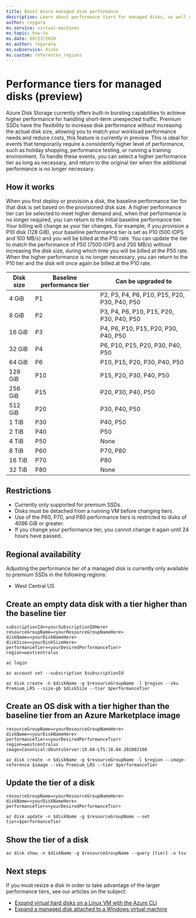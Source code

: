 ```yaml
---
title: Boost Azure managed disk performance
description: Learn about performance tiers for managed disks, as well as how to upgrade performance tiers for your managed disks.
author: roygara
ms.service: virtual-machines
ms.topic: how-to
ms.date: 09/23/2020
ms.author: rogarana
ms.subservice: disks
ms.custom: references_regions
---
```


# Performance tiers for managed disks (preview)

Azure Disk Storage currently offers built-in bursting capabilities to achieve higher performance for handling short-term unexpected traffic. Premium SSDs have the flexibility to increase disk performance without increasing the actual disk size, allowing you to match your workload performance needs and reduce costs, this feature is currently in preview. This is ideal for events that temporarily require a consistently higher level of performance, such as holiday shopping, performance testing, or running a training environment. To handle these events, you can select a higher performance tier as long as necessary, and return to the original tier when the additional performance is no longer necessary.

## How it works

When you first deploy or provision a disk, the baseline performance tier for that disk is set based on the provisioned disk size. A higher performance tier can be selected to meet higher demand and, when that performance is no longer required, you can return to the initial baseline performance tier. Your billing will change as your tier changes. For example, if you provision a P10 disk (128 GiB), your baseline performance tier is set as P10 (500 IOPS and 100 MB/s) and you will be billed at the P10 rate. You can update the tier to match the performance of P50 (7500 IOPS and 250 MB/s) without increasing the disk size, during which time you will be billed at the P50 rate. When the higher performance is no longer necessary, you can return to the P10 tier and the disk will once again be billed at the P10 rate.

| Disk size | Baseline performance tier | Can be upgraded to |
|----------------|-----|-------------------------------------|
| 4 GiB | P1 | P2, P3, P4, P6, P10, P15, P20, P30, P40, P50 |
| 8 GiB | P2 | P3, P4, P6, P10, P15, P20, P30, P40, P50 |
| 16 GiB | P3 | P4, P6, P10, P15, P20, P30, P40, P50 | 
| 32 GiB | P4 | P6, P10, P15, P20, P30, P40, P50 |
| 64 GiB | P6 | P10, P15, P20, P30, P40, P50 |
| 128 GiB | P10 | P15, P20, P30, P40, P50 |
| 256 GiB | P15 | P20, P30, P40, P50 |
| 512 GiB | P20 | P30, P40, P50 |
| 1 TiB | P30 | P40, P50 |
| 2 TiB | P40 | P50 |
| 4 TiB | P50 | None |
| 8 TiB | P60 |  P70, P80 |
| 16 TiB | P70 | P80 |
| 32 TiB | P80 | None |

## Restrictions

- Currently only supported for premium SSDs.
- Disks must be detached from a running VM before changing tiers.
- Use of the P60, P70, and P80 performance tiers is restricted to disks of 4096 GiB or greater.
- If you change your performance tier, you cannot change it again until 24 hours have passed.

## Regional availability

Adjusting the performance tier of a managed disk is currently only available to premium SSDs in the following regions:

- West Central US 

## Create an empty data disk with a tier higher than the baseline tier

```azurecli
subscriptionId=<yourSubscriptionIDHere>
resourceGroupName=<yourResourceGroupNameHere>
diskName=<yourDiskNameHere>
diskSize=<yourDiskSizeHere>
performanceTier=<yourDesiredPerformanceTier>
region=westcentralus

az login

az account set --subscription $subscriptionId

az disk create -n $diskName -g $resourceGroupName -l $region --sku Premium_LRS --size-gb $diskSize --tier $performanceTier
```
## Create an OS disk with a tier higher than the baseline tier from an Azure Marketplace image

```azurecli
resourceGroupName=<yourResourceGroupNameHere>
diskName=<yourDiskNameHere>
performanceTier=<yourDesiredPerformanceTier>
region=westcentralus
image=Canonical:UbuntuServer:18.04-LTS:18.04.202002180

az disk create -n $diskName -g $resourceGroupName -l $region --image-reference $image --sku Premium_LRS --tier $performanceTier
```
     
## Update the tier of a disk

```azurecli
resourceGroupName=<yourResourceGroupNameHere>
diskName=<yourDiskNameHere>
performanceTier=<yourDesiredPerformanceTier>

az disk update -n $diskName -g $resourceGroupName --set tier=$performanceTier
```
## Show the tier of a disk

```azurecli
az disk show -n $diskName -g $resourceGroupName --query [tier] -o tsv
```

## Next steps

If you must resize a disk in order to take advantage of the larger performance tiers, see our articles on the subject:

- [Expand virtual hard disks on a Linux VM with the Azure CLI](linux/expand-disks.md)
- [Expand a managed disk attached to a Windows virtual machine](windows/expand-os-disk.md)
